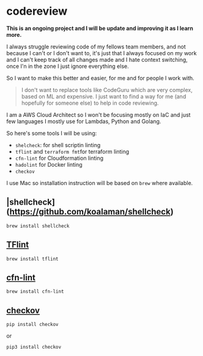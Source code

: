 # codereview

**This is an ongoing project and I will be update and improving it as I learn more.**

I always struggle reviewing code of my fellows team members, and not because I can't or I don't want to, it's just that I always focused on my work and I can't keep track of all changes made and I hate context switching, once I'n in the zone I just ignore everything else.

So I want to make this better and easier, for me and for people I work with.

> I don't want to replace tools like CodeGuru which are very complex, based on ML and expensive. I just want to find a way for me (and hopefully for someone else) to help in code reviewing. 

I am a AWS Cloud Architect so I won't be focusing mostly on IaC and just few languages I mostly use for Lambdas, Python and Golang.

So here's some tools I will be using:

- `shelcheck`: for shell scriptin linting
- `tflint` and `terraform fmt`for terraform linting
- `cfn-lint` for Cloudformation linting
- `hadolint` for Docker linting
- `checkov` 

I use Mac so installation instruction will be based on `brew` where available.

## |shellcheck](https://github.com/koalaman/shellcheck)

```shell
brew install shellcheck
```

## [TFlint](https://github.com/terraform-linters/tflint)

```shell
brew install tflint
```

## [cfn-lint](https://github.com/aws-cloudformation/cfn-lint)

```shell
brew install cfn-lint
```

## [checkov](https://www.checkov.io)

```shell
pip install checkov
```

or 

```shell
pip3 install checkov
```
